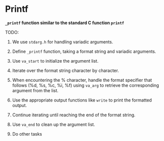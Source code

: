 # Printf

**`_printf` function similar to the standard C function `printf`**

TODO:

1. We use `stdarg.h` for handling variadic arguments.

2. Define `_printf` function, taking a format string and variadic arguments.

3. Use `va_start` to initialize the argument list.

4. Iterate over the format string character by character.

5. When encountering the % character, handle the format specifier that follows (%d, %s, %c, %i, %f) using `va_arg` to retrieve the corresponding argument from the list.

6. Use the appropriate output functions like `write` to print the formatted output.

7. Continue iterating until reaching the end of the format string.

8. Use `va_end` to clean up the argument list.

9. Do other tasks
